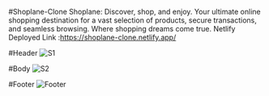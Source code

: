 #Shoplane-Clone
Shoplane: 
Discover, shop, and enjoy. Your ultimate online shopping destination for a vast selection of products, secure transactions, and seamless browsing. Where shopping dreams come true.
Netlify Deployed Link :https://shoplane-clone.netlify.app/

#Header
<img src="https://i.ibb.co/nmpTmWJ/S1.jpg" alt="S1" border="0">

#Body
<img src="https://i.ibb.co/gWjmfvD/S2.jpg" alt="S2" border="0">

#Footer
<img src="https://i.ibb.co/9HZ6NTf/Footer.jpg" alt="Footer" border="0">

